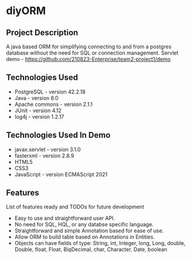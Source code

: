 # diyORM

## Project Description
A java based ORM for simplifying connecting to and from a postgres database without the need for SQL or connection management. Servlet demo - https://github.com/210823-Enterprise/team2-project1/demo

## Technologies Used

* PostgreSQL - version 42.2.18  
* Java - version 8.0  
* Apache commons - version 2.1.1  
* JUnit - version 4.12
* log4j - version 1.2.17

## Technologies Used In Demo

* javax.servlet - version 3.1.0
* fasterxml - version 2.8.9
* HTML5
* CSS3
* JavaScript - version ECMAScript 2021

## Features

List of features ready and TODOs for future development  
* Easy to use and straightforward user API.  
* No need for SQL, HQL, or any databse specific language.  
* Straightforward and simple Annotation based for ease of use. 
* Allow ORM to build table based on Annotations in Entities.
* Objects can have fields of type: String, int, Integer, long, Long, double, Double, float, Float, BigDecimal, char, Character, Date, boolean

To-do list: [`for future iterations`]
* Mapping of join columns inside of entities.
* Implement of aggregate functions.
* Uses getter and setter annotations to take in private fields
* Connect to different types of databases
* Allowing currency types
* Allow for custom queries

Known Issues
* Unable to read .properties file dynamically
* Unable to read private fields to get objects from the database

## Getting Started  
Currently project must be included as local dependency. to do so:
```shell
  git clone https://github.com/210823-Enterprise/team2-project1/diyORM.git
  cd diyORM
  mvn install
```
Next, place the following inside your project pom.xml file:
```XML
  <dependency>
    <groupId>com.revature</groupId>
    <artifactId>diyORM</artifactId>
    <version>0.0.1-SNAPSHOT</version>
  </dependency>

```

Finally, inside your project structure you need a application.proprties file. 
 (typically located src/main/resources/)
 ``` 
  url=path/to/database
  username=username/of/database
  password=password/of/database  
  ```
  
## Usage  
  ### Annotating classes  
  All classes which represent objects in database must be annotated.
   - #### @Entity(name = "table_name)  
      - Indicates that this class is associated with table 'table_name' 
   - #### @Id(name = "column_name") 
      - Indicates that the annotated field is the primary key for the table. 
   - #### @Column(name = "column_name)  
      - Indicates that the Annotated field is a column in the table with the name 'column_name'  
   - #### @Setter(name = "column_name")  
      - Indicates that the anotated method is a setter for 'column_name'.  
   - #### @Getter(name = "column_name")  
      - Indicates that the anotated method is a getter for 'column_name'.  
   - #### @SerialKey(name = "column_name") 
      - Indicates that the annotated field is a serial key.
      - To be implemented
   - #### @JoinColumn (To be implemented/stretch goal)

  ### User API  
  
  - #### `public static ConnectionFactory getInstance()`  
     - returns the singleton instance of the class. It is the starting point to calling any of the below methods.  
  - #### `public HashMap<Class<?>, HashSet<Object>> getCache()`  
     - returns the cache as a HashMap.  
  - #### `public boolean addTableToDb(Object obj, Connection conn)`  
     - Adds a table to the database using the fields as columns.  
  - #### `public boolean UpdateObjectInDB(final Object obj, final String update_columns, Connection conn)`  
     - Updates the given object in the databse. Update columns is a comma seperated list for all columns in the object which needs to be updated
  - #### `public boolean removeObjectFromDB(final Object obj)`  
     - Removes the given object from the database.  
  - #### `public boolean addObjectToDB(final Object obj)`  
     - Adds the given object to the database.  
  - #### `public List<Object> getListObjectFromDB(final Class <?> clazz, final String columns, final String conditions)`  
  - #### `public List<Object> getListObjectFromDB(final Class <?> clazz, final String columns, final String conditions,final String operators)`  
  - #### `public List<Object> getListObjectFromDB(final Class<?> clazz)`  
     - Gets a list of all objects in the database which match the included search criteria  
        - columns - comma seperated list of columns to search by.  
        - conditions - coma seperated list the values the columns should match to.  
        - operators - comma seperated list of operators to apply to columns (AND/OR) in order that they should be applied.  
  - #### `public void beginCommit()`  
     - Begin databse commit.
  - #### `public void Rollback()`  
     - Rollback to previous commit.
  - #### `public void Rollback(final String name)`  
     - Rollback to previous commit with given name.
  - #### `public void setSavepoint(final String name)`  
     - Set a savepoint with the given name.
  - #### `public void ReleaseSavepoint(final String name)`  
     - Release the savepoint with the given name.  
  - #### `public void enableAutoCommit()`  
     - Enable auto commits on the database.  
  - #### `public void setTransaction()`  
     - Start a transaction block.  
  - #### `public void addAllFromDBToCache(final Class<?> clazz)`  
     - Adds all objects currently in the databse of the given class type to the cache.  



## License

This project uses the following license: [GNU Public License 3.0](https://www.gnu.org/licenses/gpl-3.0.en.html).

